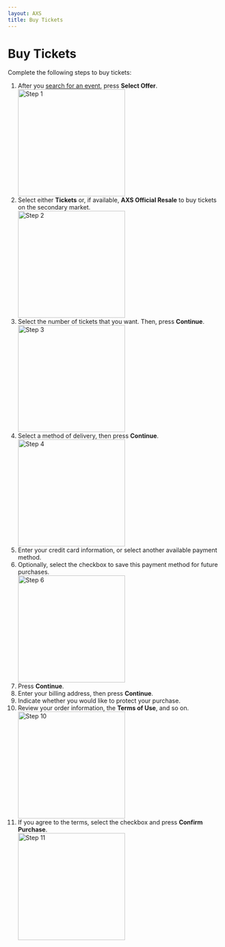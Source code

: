 ```yaml
---
layout: AXS
title: Buy Tickets
---
```

# Buy Tickets

Complete the following steps to buy tickets:

<ol>
    <li>After you <a href="{{ site.baseurl }}/AXS/search_for_event">search for an event</a>, press <strong>Select Offer</strong>.</li>
    <img src="{{ site.baseurl }}/AXS/pictures/buy_tickets/buy_tickets_step_1.jpg"
    alt="Step 1"  width="250"/>
    <li>Select either <strong>Tickets</strong> or, if available, <strong>AXS Official Resale</strong> to buy tickets on the secondary market.</li>
    <img src="{{ site.baseurl }}/AXS/pictures/buy_tickets/buy_tickets_step_2.jpg"
    alt="Step 2"  width="250"/>
    <li>Select the number of tickets that you want. Then, press <strong>Continue</strong>.</li>
    <img src="{{ site.baseurl }}/AXS/pictures/buy_tickets/buy_tickets_step_3.jpg"
    alt="Step 3"  width="250"/>
    <li>Select a method of delivery, then press <strong>Continue</strong>.</li>
    <img src="{{ site.baseurl }}/AXS/pictures/buy_tickets/buy_tickets_step_4.jpg"
    alt="Step 4"  width="250"/>
    <li>Enter your credit card information, or select another available payment method.</li>
    <li>Optionally, select the checkbox to save this payment method for future purchases.</li>
    <img src="{{ site.baseurl }}/AXS/pictures/buy_tickets/buy_tickets_step_6.jpg"
    alt="Step 6"  width="250"/>
    <li>Press <strong>Continue</strong>.</li>
    <li>Enter your billing address, then press <strong>Continue</strong>.</li>
    <li>Indicate whether you would like to protect your purchase.</li>
    <li>Review your order information, the <strong>Terms of Use</strong>, and so on.</li>
    <img src="{{ site.baseurl }}/AXS/pictures/buy_tickets/buy_tickets_step_10.jpg"
    alt="Step 10"  width="250"/>
    <li>If you agree to the terms, select the checkbox and press <strong>Confirm Purchase</strong>.</li>
    <img src="{{ site.baseurl }}/AXS/pictures/buy_tickets/buy_tickets_step_11.jpg"
    alt="Step 11"  width="250"/>
</ol>